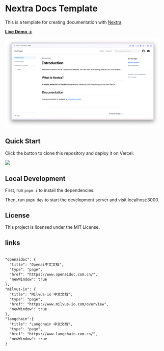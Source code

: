 # Nextra Docs Template 

This is a template for creating documentation with [Nextra](https://nextra.site).

[**Live Demo →**](https://nextra-docs-template.vercel.app)

[![](.github/screenshot.png)](https://nextra-docs-template.vercel.app)

## Quick Start

Click the button to clone this repository and deploy it on Vercel:

[![](https://vercel.com/button)](https://vercel.com/new/clone?s=https%3A%2F%2Fgithub.com%2Fshuding%2Fnextra-docs-template&showOptionalTeamCreation=false)

## Local Development

First, run `pnpm i` to install the dependencies.

Then, run `pnpm dev` to start the development server and visit localhost:3000.

## License

This project is licensed under the MIT License.

## links

```

"openaidoc": {
  "title": "Openai中文文档",
  "type": "page",
  "href": "https://www.openaidoc.com.cn/",
  "newWindow": true
},
"milvus-io": {
  "title": "Milvus-io 中文文档",
  "type": "page",
  "href": "https://www.milvus-io.com/overview",
  "newWindow": true
},
"langchain":{
  "title": "Langchain 中文文档",
  "type": "page",
  "href": "https://www.langchain.com.cn/",
  "newWindow": true
}

```